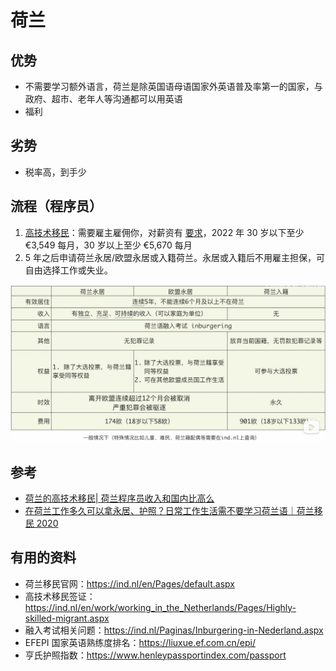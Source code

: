# 荷兰

## 优势

- 不需要学习额外语言，荷兰是除英国语母语国家外英语普及率第一的国家，与政府、超市、老年人等沟通都可以用英语
- 福利

## 劣势

- 税率高，到手少

## 流程（程序员）

1. [高技术移民](https://ind.nl/en/work/working_in_the_Netherlands/Pages/Highly-skilled-migrant.aspx)：需要雇主雇佣你，对薪资有 [要求](https://ind.nl/en/Pages/required-amounts-income-requirement.aspx#Application_for_residence_permit_highly_skilled_migrant_and_European_Blue_Card)，2022 年 30 岁以下至少 ​€3,549 每月，30 岁以上至少 €5,670 每月
2. 5 年之后申请荷兰永居/欧盟永居或入籍荷兰。永居或入籍后不用雇主担保，可自由选择工作或失业。

![Netherlands_pr](./Netherlands_pr.png)

## 参考

- [荷兰的高技术移民| 荷兰程序员收入和国内比高么](https://www.bilibili.com/video/BV1Ut4y1v776)
- [在荷兰工作多久可以拿永居、护照？日常工作生活需不要学习荷兰语｜荷兰移民 2020](https://www.bilibili.com/video/BV1Dk4y1B7bv)

## 有用的资料

- 荷兰移民官网：<https://ind.nl/en/Pages/default.aspx>
- 高技术移民签证：<https://ind.nl/en/work/working_in_the_Netherlands/Pages/Highly-skilled-migrant.aspx>
- 融入考试相关问题：<https://ind.nl/Paginas/Inburgering-in-Nederland.aspx>
- EFEPI 国家英语熟练度排名：<https://liuxue.ef.com.cn/epi/>
- 亨氏护照指数：<https://www.henleypassportindex.com/passport>
